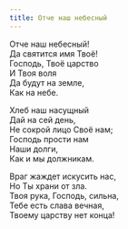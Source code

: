 ```yaml
---
title: Отче наш небесный
---
```


Отче наш небесный!  
Да святится имя Твоё!  
Господь, Твоё царство  
И Твоя воля  
Да будут на земле,  
Как на небе.

Хлеб наш насущный  
Дай на сей день,  
Не сокрой лицо Своё нам;  
Господь прости нам  
Наши долги,  
Как и мы должникам.

Враг жаждет искусить нас,  
Но Ты храни от зла.  
Твоя рука, Господь, сильна,  
Тебе есть слава вечная,  
Твоему царству нет конца!
